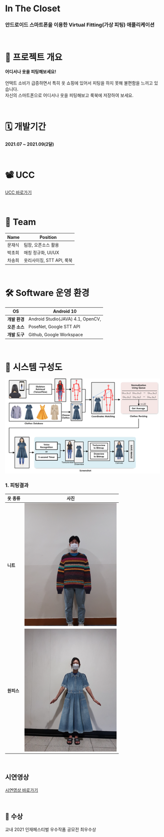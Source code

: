# In The Closet
### 안드로이드 스마트폰을 이용한 Virtual Fitting(가상 피팅) 애플리케이션  



<br>


# 📰 프로젝트 개요

**어디서나 옷을 피팅해보세요!**
<br> <br>
언택트 소비가 급증하면서 특히 옷 쇼핑에 있어서 피팅을 하지 못해 불편함을 느끼고 있습니다. <br> 자신의 스마트폰으로 어디서나 옷을 피팅해보고 룩북에 저장하여 보세요.

<br>

# 🗓️ 개발기간

**2021.07 ~ 2021.09(2달)**

<br>

# 📽️ UCC

[UCC 바로가기](https://www.youtube.com/watch?v=KiL8vpJiV0E)   

<br>

# 🌟 Team
| Name         | **Position**                                        |
| ------------ | -------------------------------------------- |
| 문재식  | 팀장, 오픈소스 활용            |
| 박초희 | 매칭 정규화, UI/UX                           |
| 차송희   | 옷리사이징, STT API, 룩북 |


<br>

# 🛠️ Software 운영 환경
| **OS**         | Android 10                                        |
| ------------ | -------------------------------------------- |
| **개발 환경**  | Android Studio(JAVA) 4.1, OpenCV,              |
| **오픈 소스** | PoseNet, Google STT API                             |
| **개발 도구**    | Github, Google Workspace |

<br>

# 📌 시스템 구성도
<img src="/exec/시스템구성도.png" width="600"/>



<br>

### 1. 피팅결과
| 옷 종류      | 사진                                    |
| ------------ | -------------------------------------------- |
| **니트**  | <img src="/exec/니트 피팅.jpg" width="300"/>            |
| **원피스** | <img src="/exec/드레스 피팅.jpg" width="300"/>                        |





<br>

## 시연영상

[시연영상 바로가기](https://www.youtube.com/watch?v=sfga9Pht5qA)

<br>

## 👑 수상
교내 2021 인재페스티벌 우수작품 공모전 최우수상

